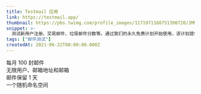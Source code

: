 ```yaml
---
title: Testmail 应用
link: https://testmail.app/
thumbnail: https://pbs.twimg.com/profile_images/1171971160751390720/JMNL8lL3_400x400.jpg
snippet: >-
  测试新用户注册、交易邮件、垃圾邮件分数等。通过我们的永久免费计划开始使用，该计划提供无限的电子邮件地址和邮箱。
tags: ["邮件测试"]
createdAt: 2021-06-22T00:00:00.000Z
---
```

每月 100 封邮件  
无限用户、邮箱地址和邮箱  
邮件保留 1 天  
一个随机命名空间